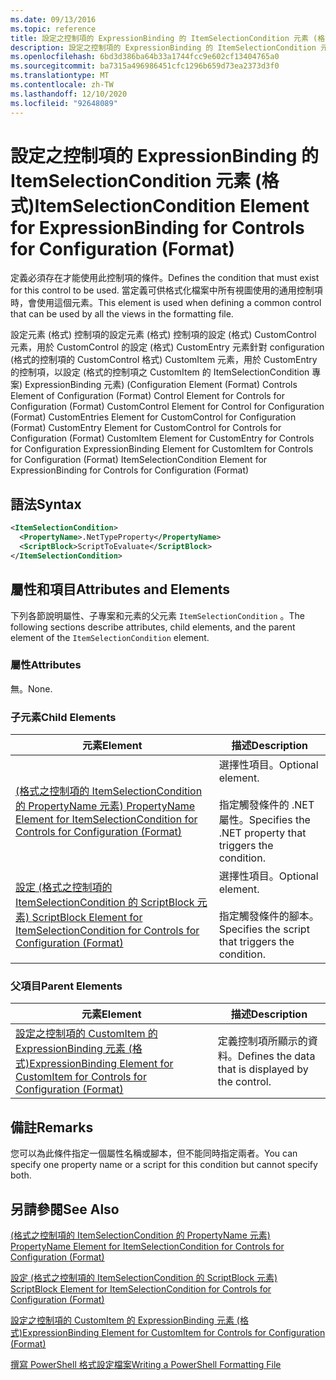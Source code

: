 ```yaml
---
ms.date: 09/13/2016
ms.topic: reference
title: 設定之控制項的 ExpressionBinding 的 ItemSelectionCondition 元素 (格式)
description: 設定之控制項的 ExpressionBinding 的 ItemSelectionCondition 元素 (格式)
ms.openlocfilehash: 6bd3d386ba64b33a1744fcc9e602cf13404765a0
ms.sourcegitcommit: ba7315a496986451cfc1296b659d73ea2373d3f0
ms.translationtype: MT
ms.contentlocale: zh-TW
ms.lasthandoff: 12/10/2020
ms.locfileid: "92648089"
---
```

# <a name="itemselectioncondition-element-for-expressionbinding-for-controls-for-configuration-format"></a><span data-ttu-id="f8a8b-103">設定之控制項的 ExpressionBinding 的 ItemSelectionCondition 元素 (格式)</span><span class="sxs-lookup"><span data-stu-id="f8a8b-103">ItemSelectionCondition Element for ExpressionBinding for Controls for Configuration (Format)</span></span>

<span data-ttu-id="f8a8b-104">定義必須存在才能使用此控制項的條件。</span><span class="sxs-lookup"><span data-stu-id="f8a8b-104">Defines the condition that must exist for this control to be used.</span></span> <span data-ttu-id="f8a8b-105">當定義可供格式化檔案中所有視圖使用的通用控制項時，會使用這個元素。</span><span class="sxs-lookup"><span data-stu-id="f8a8b-105">This element is used when defining a common control that can be used by all the views in the formatting file.</span></span>

<span data-ttu-id="f8a8b-106">設定元素 (格式) 控制項的設定元素 (格式) 控制項的設定 (格式) CustomControl 元素，用於 CustomControl 的設定 (格式) CustomEntry 元素針對 configuration (格式的控制項的 CustomControl 格式) CustomItem 元素，用於 CustomEntry 的控制項，以設定 (格式的控制項之 CustomItem 的 ItemSelectionCondition 專案) ExpressionBinding 元素)  (</span><span class="sxs-lookup"><span data-stu-id="f8a8b-106">Configuration Element (Format) Controls Element of Configuration (Format) Control Element for Controls for Configuration (Format) CustomControl Element for Control for Configuration (Format) CustomEntries Element for CustomControl for Configuration (Format) CustomEntry Element for CustomControl for Controls for Configuration (Format) CustomItem Element for CustomEntry for Controls for Configuration ExpressionBinding Element for CustomItem for Controls for Configuration (Format) ItemSelectionCondition Element for ExpressionBinding for Controls for Configuration (Format)</span></span>

## <a name="syntax"></a><span data-ttu-id="f8a8b-107">語法</span><span class="sxs-lookup"><span data-stu-id="f8a8b-107">Syntax</span></span>

```xml
<ItemSelectionCondition>
  <PropertyName>.NetTypeProperty</PropertyName>
  <ScriptBlock>ScriptToEvaluate</ScriptBlock>
</ItemSelectionCondition>
```

## <a name="attributes-and-elements"></a><span data-ttu-id="f8a8b-108">屬性和項目</span><span class="sxs-lookup"><span data-stu-id="f8a8b-108">Attributes and Elements</span></span>

<span data-ttu-id="f8a8b-109">下列各節說明屬性、子專案和元素的父元素 `ItemSelectionCondition` 。</span><span class="sxs-lookup"><span data-stu-id="f8a8b-109">The following sections describe attributes, child elements, and the parent element of the `ItemSelectionCondition` element.</span></span>

### <a name="attributes"></a><span data-ttu-id="f8a8b-110">屬性</span><span class="sxs-lookup"><span data-stu-id="f8a8b-110">Attributes</span></span>

<span data-ttu-id="f8a8b-111">無。</span><span class="sxs-lookup"><span data-stu-id="f8a8b-111">None.</span></span>

### <a name="child-elements"></a><span data-ttu-id="f8a8b-112">子元素</span><span class="sxs-lookup"><span data-stu-id="f8a8b-112">Child Elements</span></span>

|<span data-ttu-id="f8a8b-113">元素</span><span class="sxs-lookup"><span data-stu-id="f8a8b-113">Element</span></span>|<span data-ttu-id="f8a8b-114">描述</span><span class="sxs-lookup"><span data-stu-id="f8a8b-114">Description</span></span>|
|-------------|-----------------|
|[<span data-ttu-id="f8a8b-115"> (格式之控制項的 ItemSelectionCondition 的 PropertyName 元素) </span><span class="sxs-lookup"><span data-stu-id="f8a8b-115">PropertyName Element for ItemSelectionCondition for Controls for Configuration (Format)</span></span>](./propertyname-element-for-itemseclectioncondition-for-controls-for-configuration-format.md)|<span data-ttu-id="f8a8b-116">選擇性項目。</span><span class="sxs-lookup"><span data-stu-id="f8a8b-116">Optional element.</span></span><br /><br /> <span data-ttu-id="f8a8b-117">指定觸發條件的 .NET 屬性。</span><span class="sxs-lookup"><span data-stu-id="f8a8b-117">Specifies the .NET property that triggers the condition.</span></span>|
|[<span data-ttu-id="f8a8b-118">設定 (格式之控制項的 ItemSelectionCondition 的 ScriptBlock 元素) </span><span class="sxs-lookup"><span data-stu-id="f8a8b-118">ScriptBlock Element for ItemSelectionCondition for Controls for Configuration (Format)</span></span>](./scriptblock-element-for-itemseclectioncondition-for-controls-for-configuration-format.md)|<span data-ttu-id="f8a8b-119">選擇性項目。</span><span class="sxs-lookup"><span data-stu-id="f8a8b-119">Optional element.</span></span><br /><br /> <span data-ttu-id="f8a8b-120">指定觸發條件的腳本。</span><span class="sxs-lookup"><span data-stu-id="f8a8b-120">Specifies the script that triggers the condition.</span></span>|

### <a name="parent-elements"></a><span data-ttu-id="f8a8b-121">父項目</span><span class="sxs-lookup"><span data-stu-id="f8a8b-121">Parent Elements</span></span>

|<span data-ttu-id="f8a8b-122">元素</span><span class="sxs-lookup"><span data-stu-id="f8a8b-122">Element</span></span>|<span data-ttu-id="f8a8b-123">描述</span><span class="sxs-lookup"><span data-stu-id="f8a8b-123">Description</span></span>|
|-------------|-----------------|
|[<span data-ttu-id="f8a8b-124">設定之控制項的 CustomItem 的 ExpressionBinding 元素 (格式)</span><span class="sxs-lookup"><span data-stu-id="f8a8b-124">ExpressionBinding Element for CustomItem for Controls for Configuration (Format)</span></span>](./expressionbinding-element-for-customitem-for-controls-for-configuration-format.md)|<span data-ttu-id="f8a8b-125">定義控制項所顯示的資料。</span><span class="sxs-lookup"><span data-stu-id="f8a8b-125">Defines the data that is displayed by the control.</span></span>|

## <a name="remarks"></a><span data-ttu-id="f8a8b-126">備註</span><span class="sxs-lookup"><span data-stu-id="f8a8b-126">Remarks</span></span>

<span data-ttu-id="f8a8b-127">您可以為此條件指定一個屬性名稱或腳本，但不能同時指定兩者。</span><span class="sxs-lookup"><span data-stu-id="f8a8b-127">You can specify one property name or a script for this condition but cannot specify both.</span></span>

## <a name="see-also"></a><span data-ttu-id="f8a8b-128">另請參閱</span><span class="sxs-lookup"><span data-stu-id="f8a8b-128">See Also</span></span>

[<span data-ttu-id="f8a8b-129"> (格式之控制項的 ItemSelectionCondition 的 PropertyName 元素) </span><span class="sxs-lookup"><span data-stu-id="f8a8b-129">PropertyName Element for ItemSelectionCondition for Controls for Configuration (Format)</span></span>](./propertyname-element-for-itemseclectioncondition-for-controls-for-configuration-format.md)

[<span data-ttu-id="f8a8b-130">設定 (格式之控制項的 ItemSelectionCondition 的 ScriptBlock 元素) </span><span class="sxs-lookup"><span data-stu-id="f8a8b-130">ScriptBlock Element for ItemSelectionCondition for Controls for Configuration (Format)</span></span>](./scriptblock-element-for-itemseclectioncondition-for-controls-for-configuration-format.md)

[<span data-ttu-id="f8a8b-131">設定之控制項的 CustomItem 的 ExpressionBinding 元素 (格式)</span><span class="sxs-lookup"><span data-stu-id="f8a8b-131">ExpressionBinding Element for CustomItem for Controls for Configuration (Format)</span></span>](./expressionbinding-element-for-customitem-for-controls-for-configuration-format.md)

[<span data-ttu-id="f8a8b-132">撰寫 PowerShell 格式設定檔案</span><span class="sxs-lookup"><span data-stu-id="f8a8b-132">Writing a PowerShell Formatting File</span></span>](./writing-a-powershell-formatting-file.md)
